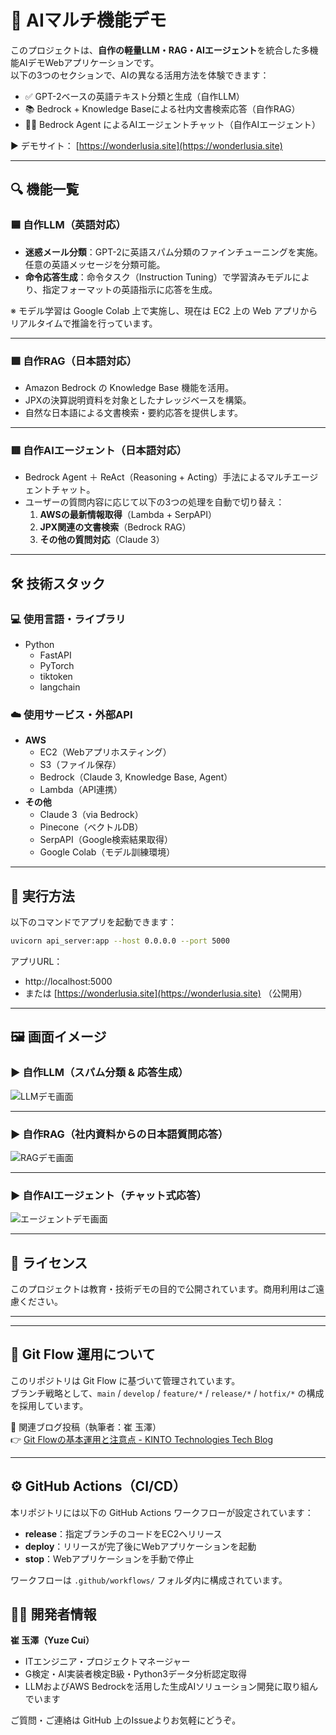 
# 🧠 AIマルチ機能デモ

このプロジェクトは、**自作の軽量LLM・RAG・AIエージェント**を統合した多機能AIデモWebアプリケーションです。  
以下の3つのセクションで、AIの異なる活用方法を体験できます：

- ✅ GPT-2ベースの英語テキスト分類と生成（自作LLM）
- 📚 Bedrock + Knowledge Baseによる社内文書検索応答（自作RAG）
- 🧑‍💼 Bedrock Agent によるAIエージェントチャット（自作AIエージェント）

▶️ デモサイト： [https://wonderlusia.site](https://wonderlusia.site)

---

## 🔍 機能一覧

### 🟦 自作LLM（英語対応）
- **迷惑メール分類**：GPT-2に英語スパム分類のファインチューニングを実施。任意の英語メッセージを分類可能。
- **命令応答生成**：命令タスク（Instruction Tuning）で学習済みモデルにより、指定フォーマットの英語指示に応答を生成。

※ モデル学習は Google Colab 上で実施し、現在は EC2 上の Web アプリからリアルタイムで推論を行っています。

---

### 🟩 自作RAG（日本語対応）
- Amazon Bedrock の Knowledge Base 機能を活用。
- JPXの決算説明資料を対象としたナレッジベースを構築。
- 自然な日本語による文書検索・要約応答を提供します。

---

### 🟥 自作AIエージェント（日本語対応）
- Bedrock Agent ＋ ReAct（Reasoning + Acting）手法によるマルチエージェントチャット。
- ユーザーの質問内容に応じて以下の3つの処理を自動で切り替え：
  1. **AWSの最新情報取得**（Lambda + SerpAPI）
  2. **JPX関連の文書検索**（Bedrock RAG）
  3. **その他の質問対応**（Claude 3）

---

## 🛠 技術スタック

### 💻 使用言語・ライブラリ
- Python
  - FastAPI
  - PyTorch
  - tiktoken
  - langchain

### ☁️ 使用サービス・外部API
- **AWS**
  - EC2（Webアプリホスティング）
  - S3（ファイル保存）
  - Bedrock（Claude 3, Knowledge Base, Agent）
  - Lambda（API連携）
- **その他**
  - Claude 3（via Bedrock）
  - Pinecone（ベクトルDB）
  - SerpAPI（Google検索結果取得）
  - Google Colab（モデル訓練環境）

---

## 🚀 実行方法

以下のコマンドでアプリを起動できます：

```bash
uvicorn api_server:app --host 0.0.0.0 --port 5000
```

アプリURL：
- http://localhost:5000
- または [https://wonderlusia.site](https://wonderlusia.site) （公開用）

---

## 🖼️ 画面イメージ

### ▶️ 自作LLM（スパム分類 & 応答生成）
![LLMデモ画面](pics/img1.png)

---

### ▶️ 自作RAG（社内資料からの日本語質問応答）
![RAGデモ画面](pics/img2.png)

---

### ▶️ 自作AIエージェント（チャット式応答）
![エージェントデモ画面](pics/img3.png)

---

## 📄 ライセンス

このプロジェクトは教育・技術デモの目的で公開されています。商用利用はご遠慮ください。

---


---

## 🔄 Git Flow 運用について

このリポジトリは Git Flow に基づいて管理されています。  
ブランチ戦略として、`main` / `develop` / `feature/*` / `release/*` / `hotfix/*` の構成を採用しています。

🔗 関連ブログ投稿（執筆者：崔 玉澤）  
👉 [Git Flowの基本運用と注意点 - KINTO Technologies Tech Blog](https://blog.kinto-technologies.com/posts/2022-12-03-gitflow/)

---

## ⚙️ GitHub Actions（CI/CD）

本リポジトリには以下の GitHub Actions ワークフローが設定されています：

- **release**：指定ブランチのコードをEC2へリリース
- **deploy**：リリースが完了後にWebアプリケーションを起動
- **stop**：Webアプリケーションを手動で停止

ワークフローは `.github/workflows/` フォルダ内に構成されています。


## 🙋‍♂️ 開発者情報

**崔 玉澤（Yuze Cui）**

- ITエンジニア・プロジェクトマネージャー
- G検定・AI実装者検定B級・Python3データ分析認定取得
- LLMおよびAWS Bedrockを活用した生成AIソリューション開発に取り組んでいます

ご質問・ご連絡は GitHub 上のIssueよりお気軽にどうぞ。
